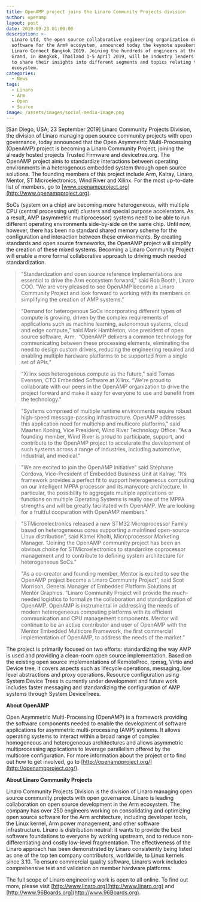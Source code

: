 ```yaml
---
title: OpenAMP project joins the Linaro Community Projects division
author: openamp
layout: post
date: 2019-09-23 01:00:00
description: >-
  Linaro Ltd, the open source collaborative engineering organization developing
  software for the Arm® ecosystem, announced today the keynote speakers for
  Linaro Connect Bangkok 2019. Joining the hundreds of engineers at the Centara
  Grand, in Bangkok, Thailand 1-5 April 2019, will be industry leaders invited
  to share their insights into different segments and topics relating to the Arm
  ecosystem.
categories:
  - News
tags:
  - Linaro
  - Arm
  - Open
  - Source
image: /assets/images/social-media-image.png
---
```

[San Diego, USA; 23 September 2019] Linaro Community Projects Division, the division of Linaro managing open source community projects with open governance, today announced that the Open Asymmetric Multi-Processing (OpenAMP) project is becoming a Linaro Community Project, joining the already hosted projects Trusted Firmware and devicetree.org. The OpenAMP project aims to standardize interactions between operating environments in a heterogenous embedded system through open source solutions. The founding members of this project include Arm, Kalray, Linaro, Mentor, ST Microelectronics, Wind River and Xilinx. For the most up-to-date list of members, go to [www.openampproject.org](http://www.openampproject.org).

SoCs (system on a chip) are becoming more heterogeneous, with multiple CPU (central processing unit) clusters and special purpose accelerators. As a result, AMP (asymmetric multiprocessor) systems need to be able to run different operating environments side-by-side on the same chip. Until now, however, there has been no standard shared memory scheme for the configuration and interaction between these environments. By creating standards and open source frameworks, the OpenAMP project will simplify the creation of these mixed systems. Becoming a Linaro Community Project will enable a more formal collaborative approach to driving much needed standardization.

> “Standardization and open source reference implementations are essential to drive the Arm ecosystem forward," said Rob Booth, Linaro COO.
> “We are very pleased to see OpenAMP become a Linaro Community Project and look forward to working with its members on simplifying the creation of AMP systems.”

<!-- -->

> “Demand for heterogenous SoCs incorporating different types of compute is growing, driven by the complex requirements of applications such as machine learning, autonomous systems, cloud and edge compute,” said Mark Hambleton, vice president of open source software, Arm.  “OpenAMP delivers a common technology for communicating between these processing elements, eliminating the need to design custom drivers, reducing the engineering required and enabling multiple hardware platforms to be supported from a single set of APIs.”

<!-- -->

> “Xilinx sees heterogenous compute as the future," said Tomas Evensen, CTO Embedded Software at Xilinx. “We're proud to collaborate with our peers in the OpenAMP organization to drive the project forward and make it easy for everyone to use and benefit from the technology."

<!-- -->

> "Systems comprised of multiple runtime environments require robust high-speed message-passing infrastructure. OpenAMP addresses this application need for multichip and multicore platforms," said Maarten Koning, Vice President, Wind River Technology Office. "As a founding member, Wind River is proud to participate, support, and contribute to the OpenAMP project to accelerate the development of such systems across a range of industries, including automotive, industrial, and medical."

<!-- -->

> "We are excited to join the OpenAMP initiative” said Stéphane Cordova, Vice-President of Embedded Business Unit at Kalray. “It’s framework provides a perfect fit to support heterogeneous computing on our intelligent MPPA processor and its manycore architecture. In particular, the possibility to aggregate multiple applications or functions on multiple Operating Systems is really one of the MPPA strengths and will be greatly facilitated with OpenAMP. We are looking for a fruitful cooperation with OpenAMP members."

<!-- -->

> "STMicroelectronics released a new STM32 Microprocessor Family based on heterogeneous cores supporting a mainlined open-source Linux distribution”, said Kamel Kholti, Microprocessor Marketing Manager. “Joining the OpenAMP community project has been an obvious choice for STMicroelectronics to standardize coprocessor management and to contribute to defining system architecture for heterogeneous SoCs."

<!-- -->

> "As a co-creator and founding member, Mentor is excited to see the OpenAMP project become a Linaro Community Project”, said Scot Morrison, General Manager of Embedded Platform Solutions at Mentor Graphics. “Linaro Community Project will provide the much-needed logistics to formalize the collaboration and standardization of OpenAMP. OpenAMP is instrumental in addressing the needs of modern heterogeneous computing platforms with its efficient communication and CPU management components. Mentor will continue to be an active contributor and user of OpenAMP with the Mentor Embedded Multicore Framework, the first commercial implementation of OpenAMP, to address the needs of the market."

The project is primarily focused on two efforts: standardizing the way AMP is used and providing a clean-room open source implementation. Based on the existing open source implementations of RemoteProc, rpmsg, Virtio and Device tree, it covers aspects such as lifecycle operations, messaging, low level abstractions and proxy operations. Resource configuration using System Device Trees is currently under development and future work includes faster messaging and standardizing the configuration of AMP systems through System DeviceTrees.

**About OpenAMP**

Open Asymmetric Multi-Processing (OpenAMP) is a framework providing the software components needed to enable the development of software applications for asymmetric multi-processing (AMP) systems. It allows operating systems to interact within a broad range of complex homogeneous and heterogeneous architectures and allows asymmetric multiprocessing applications to leverage parallelism offered by the multicore configuration. For more information about the project or to find out how to get involved, go to [http://openampproject.org/](http://openampproject.org/).

**About Linaro Community Projects**

Linaro Community Projects Division is the division of Linaro managing open source community projects with open governance. Linaro is leading collaboration on open source development in the Arm ecosystem. The company has over 250 engineers working on consolidating and optimizing open source software for the Arm architecture, including developer tools, the Linux kernel, Arm power management, and other software infrastructure. Linaro is distribution neutral: it wants to provide the best software foundations to everyone by working upstream, and to reduce non-differentiating and costly low-level fragmentation. The effectiveness of the Linaro approach has been demonstrated by Linaro consistently being listed as one of the top ten company contributors, worldwide, to Linux kernels since 3.10. To ensure commercial quality software, Linaro’s work includes comprehensive test and validation on member hardware platforms. 

The full scope of Linaro engineering work is open to all online. To find out more, please visit [http://www.linaro.org](http://www.linaro.org) and [http://www.96Boards.org](http://www.96Boards.org).
